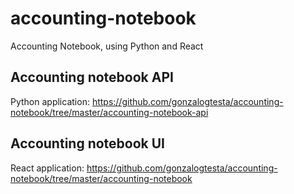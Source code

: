 # accounting-notebook
Accounting Notebook, using Python and React

## Accounting notebook API

Python application: https://github.com/gonzalogtesta/accounting-notebook/tree/master/accounting-notebook-api

## Accounting notebook UI

React application: https://github.com/gonzalogtesta/accounting-notebook/tree/master/accounting-notebook
